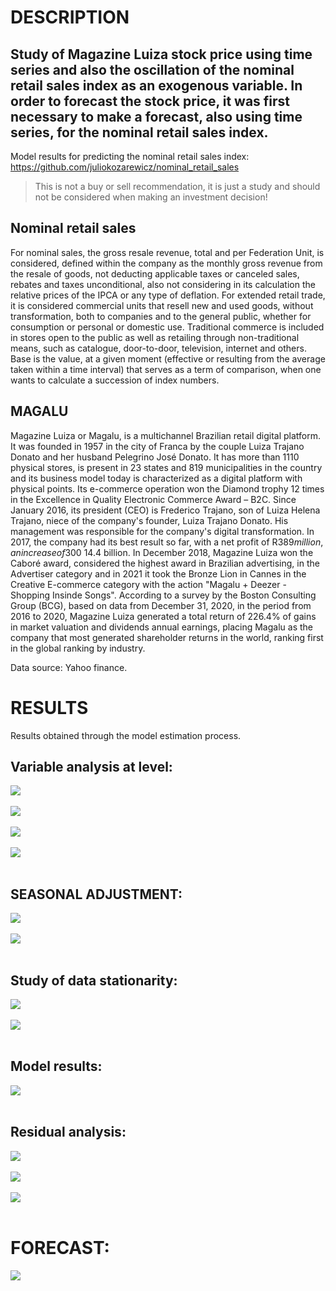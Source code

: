 # **DESCRIPTION**

## Study of Magazine Luiza stock price using time series and also the oscillation of the nominal retail sales index as an exogenous variable. In order to forecast the stock price, it was first necessary to make a forecast, also using time series, for the nominal retail sales index.

Model results for predicting the nominal retail sales index: https://github.com/juliokozarewicz/nominal_retail_sales

>This is not a buy or sell recommendation, it is just a study and should not be considered when making an investment decision!

## Nominal retail sales
For nominal sales, the gross resale revenue, total and per Federation Unit, is considered, defined within the company as the monthly gross revenue from the resale of goods, not deducting applicable taxes or canceled sales, rebates and taxes unconditional, also not considering in its calculation the relative prices of the IPCA or any type of deflation. For extended retail trade, it is considered commercial units that resell new and used goods, without transformation, both to companies and to the general public, whether for consumption or personal or domestic use. Traditional commerce is included in stores open to the public as well as retailing through non-traditional means, such as catalogue, door-to-door, television, internet and others. Base is the value, at a given moment (effective or resulting from the average taken within a time interval) that serves as a term of comparison, when one wants to calculate a succession of index numbers.

## MAGALU
Magazine Luiza or Magalu, is a multichannel Brazilian retail digital platform. It was founded in 1957 in the city of Franca by the couple Luiza Trajano Donato and her husband Pelegrino José Donato. It has more than 1110 physical stores, is present in 23 states and 819 municipalities in the country and its business model today is characterized as a digital platform with physical points. Its e-commerce operation won the Diamond trophy 12 times in the Excellence in Quality Electronic Commerce Award – B2C. Since January 2016, its president (CEO) is Frederico Trajano, son of Luiza Helena Trajano, niece of the company's founder, Luiza Trajano Donato. His management was responsible for the company's digital transformation. In 2017, the company had its best result so far, with a net profit of R$389 million, an increase of 300% compared to the previous year. That year, its sales totaled R$ 14.4 billion.
In December 2018, Magazine Luiza won the Caboré award, considered the highest award in Brazilian advertising, in the Advertiser category and in 2021 it took the Bronze Lion in Cannes in the Creative E-commerce category with the action "Magalu + Deezer - Shopping Insinde Songs". According to a survey by the Boston Consulting Group (BCG), based on data from December 31, 2020, in the period from 2016 to 2020, Magazine Luiza generated a total return of 226.4% of gains in market valuation and dividends annual earnings, placing Magalu as the company that most generated shareholder returns in the world, ranking first in the global ranking by industry.

Data source: Yahoo finance.

# **RESULTS**
Results obtained through the model estimation process.

## Variable analysis at level:
<img src="2_results/1_time_serie.jpg"> <br /> <br />
<img src="2_results/2_fac_facp_level.jpg"> <br /> <br />
<img src="2_results/3_periodogram_level.jpg"> <br /> <br />
<img src="2_results/4.jpg"> <br /> <br />

## SEASONAL ADJUSTMENT:
<img src="2_results/5_x13_results.jpg"> <br /> <br />
<img src="2_results/6_x13_seasonal_adjustment.jpg"> <br /> <br />

## Study of data stationarity:
<img src="2_results/7.jpg"> <br /> <br />
<img src="2_results/8.jpg"> <br /> <br />


## Model results:
<img src="2_results/9.jpg"> <br /> <br />

## Residual analysis:
<img src="2_results/10_residuals (acf and pacf).jpg"> <br /> <br />
<img src="2_results/11_residuals (frequency distribution).jpg"> <br /> <br />
<img src="2_results/12_residuals (time serie).jpg"> <br /> <br />

# FORECAST:
<img src="2_results/13_observed_fitted_predict.jpg"> <br /> <br />
